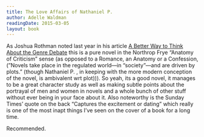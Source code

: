 ```yaml
---
title: The Love Affairs of Nathaniel P.
author: Adelle Waldman
readingDate: 2015-03-05
layout: book
---
```

As Joshua Rothman noted last year in his article [A Better Way to Think About the Genre Debate](https://www.newyorker.com/books/joshua-rothman/better-way-think-genre-debate) this is a pure novel in the Northrop Frye “Anatomy of Criticism” sense (as opposed to a Romance, an Anatomy or a Confession, (”Novels take place in the regulated world—in “society”—and are driven by plots.” (though Nathaniel P. , in keeping  with the more modern conception of the novel, is ambivalent wrt plot))). So yeah, its a good novel, it manages to be a great character study as well as making subtle points about the portrayal of men and women in novels and a whole bunch of other stuff without ever being in your face about it. Also noteworthy is the Sunday Times’ quote on the back “Captures the excitement or dating” which really is one of the most inapt things I’ve seen on the cover of a book for a long time. 

Recommended.